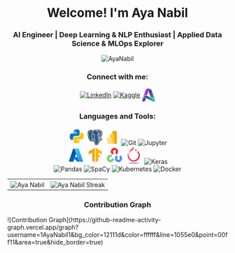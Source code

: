 <!--
<img align="center" src="assests/banner.gif" alt="banner" width="100%">

<div style="text-align: center;"> 
  [![GitHub WidgetBox](https://github-widgetbox.vercel.app/api/profile?username=1AyaNabil1&data=followers,repositories,stars,commits&theme=dark)](https://github.com/1AyaNabil1/github-widgetbox)
</div>
-->

<h1 align="center">Welcome! I'm Aya Nabil</h1>
<h3 align="center">AI Engineer | Deep Learning & NLP Enthusiast | Applied Data Science & MLOps Explorer</h3>

<p align="center"> <img src="https://komarev.com/ghpvc/?username=1AyaNabil1&label=Profile%20views&color=0e75b6&style=flat" alt="AyaNabil" /> </p>

<h3 align="center">Connect with me:</h3>
<p align="center">
  <a href="https://www.linkedin.com/in/aya-nabil-202781247" target="blank"><img align="center" src="https://raw.githubusercontent.com/rahuldkjain/github-profile-readme-generator/master/src/images/icons/Social/linked-in-alt.svg" alt="LinkedIn" height="30" width="30" /></a>
  <a href="https://www.kaggle.com/ayanabil11" target="blank"><img align="center" src="https://raw.githubusercontent.com/rahuldkjain/github-profile-readme-generator/master/src/images/icons/Social/kaggle.svg" alt="Kaggle" height="30" width="30" /></a>
  <a href="https://ayanabil.vercel.app/" target="_blank"><img align="center" src="assests/main.ico" alt="Website" height="30" width="30" /></a>
</p>

<h3 align="center">Languages and Tools:</h3>
<p align="center">
  <img src="assests/python.svg" width="40" alt="Python" />
  <img src="assests/postgresql.png" width="35" alt="PostgreSQL" />
  <img src="assests/power-bi.png" width="35" alt="Power BI" />
  <img src="https://cdn.simpleicons.org/git/F05032" width="32" alt="Git" />
  <img src="https://cdn.simpleicons.org/jupyter/F37626" width="40" alt="Jupyter" /><br>
  <img src="assests/azure.png" width="40" alt="Azure" />
  <img src="assests/tensorflow.png" width="40" alt="TensorFlow" />
  <img src="assests/opencv.png" width="40" alt="OpenCV" />
  <img src="assests/pytorch.png" width="40" alt="PyTorch" />
  <img src="https://cdn.simpleicons.org/keras/D00000" width="33" alt="Keras" /><br>
  <img src="https://cdn.simpleicons.org/pandas/150458" width="40" alt="Pandas" />
  <img src="https://cdn.simpleicons.org/spacy/09A3D5" width="40" alt="SpaCy" />
  <img src="https://cdn.simpleicons.org/kubernetes/326CE5" width="35" alt="Kubernetes" />
  <img src="https://cdn.simpleicons.org/docker/2496ED" width="40" alt="Docker" />
</p>

<table align="center">
  <tr>
    <td><img align="center" src="https://readmestats.999857.xyz/api?username=1AyaNabil1&show_icons=true&locale=en&theme=dark" alt="Aya Nabil" /></td>
    <td><img align="center" src="https://github-readme-streak-stats.herokuapp.com/?user=1AyaNabil1&theme=dark" alt="Aya Nabil Streak" /></td>
  </tr>
</table>

<h3 align="center">Contribution Graph</h3>
![Contribution Graph](https://github-readme-activity-graph.vercel.app/graph?username=1AyaNabil1&bg_color=12111d&color=ffffff&line=1055e0&point=00ff11&area=true&hide_border=true)
